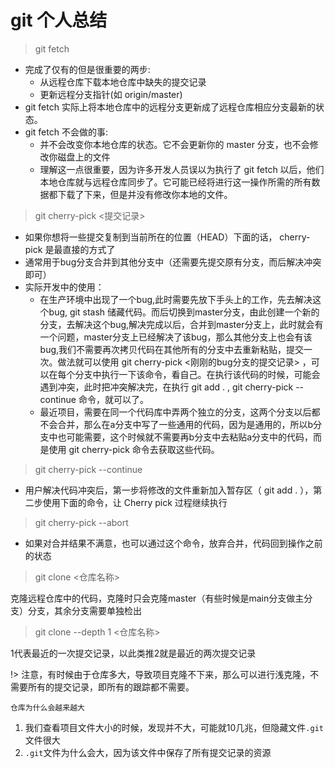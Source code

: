 # git 个人总结

> git fetch

- 完成了仅有的但是很重要的两步:
  - 从远程仓库下载本地仓库中缺失的提交记录
  - 更新远程分支指针(如 origin/master)
- git fetch 实际上将本地仓库中的远程分支更新成了远程仓库相应分支最新的状态。
- git fetch 不会做的事:
  - 并不会改变你本地仓库的状态。它不会更新你的 master 分支，也不会修改你磁盘上的文件
  - 理解这一点很重要，因为许多开发人员误以为执行了 git fetch 以后，他们本地仓库就与远程仓库同步了。它可能已经将进行这一操作所需的所有数据都下载了下来，但是并没有修改你本地的文件。

> git cherry-pick <提交记录>
- 如果你想将一些提交复制到当前所在的位置（HEAD）下面的话， cherry-pick 是最直接的方式了
- 通常用于bug分支合并到其他分支中（还需要先提交原有分支，而后解决冲突即可）
- 实际开发中的使用：
  - 在生产环境中出现了一个bug,此时需要先放下手头上的工作，先去解决这个bug, git stash 储藏代码。而后切换到master分支，由此创建一个新的分支，去解决这个bug,解决完成以后，合并到master分支上，此时就会有一个问题，master分支上已经解决了该bug，那么其他分支上也会有该bug,我们不需要再次拷贝代码在其他所有的分支中去重新粘贴，提交一次。做法就可以使用 git cherry-pick <刚刚的bug分支的提交记录> ，可以在每个分支中执行一下该命令，看自己。在执行该代码的时候，可能会遇到冲突，此时把冲突解决完，在执行 git add . , git cherry-pick --continue 命令，就可以了。
  - 最近项目，需要在同一个代码库中弄两个独立的分支，这两个分支以后都不会合并，那么在a分支中写了一些通用的代码，因为是通用的，所以b分支中也可能需要，这个时候就不需要再b分支中去粘贴a分支中的代码，而是使用 git cherry-pick 命令去获取这些代码。

> git cherry-pick --continue 
- 用户解决代码冲突后，第一步将修改的文件重新加入暂存区（ git add . ），第二步使用下面的命令，让 Cherry pick 过程继续执行

> git cherry-pick --abort
- 如果对合并结果不满意，也可以通过这个命令，放弃合并，代码回到操作之前的状态

> git clone <仓库名称>

克隆远程仓库中的代码，克隆时只会克隆master（有些时候是main分支做主分支）分支，其余分支需要单独检出

> git clone --depth 1 <仓库名称>

1代表最近的一次提交记录，以此类推2就是最近的两次提交记录


!> 注意，有时候由于仓库多大，导致项目克隆不下来，那么可以进行浅克隆，不需要所有的提交记录，即所有的跟踪都不需要。

`仓库为什么会越来越大`
1. 我们查看项目文件大小的时候，发现并不大，可能就10几兆，但隐藏文件`.git`文件很大
2. `.git`文件为什么会大，因为该文件中保存了所有提交记录的资源